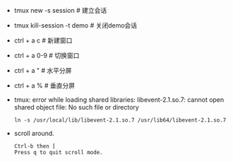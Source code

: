 - tmux new -s session # 建立会话
- tmux kill-session -t demo # 关闭demo会话
- ctrl + a c # 新建窗口
- ctrl + a 0-9 # 切换窗口
- ctrl + a " # 水平分屏
- ctrl + a % # 垂直分屏

- tmux: error while loading shared libraries: libevent-2.1.so.7: cannot open shared object file: No such file or directory

      ln -s /usr/local/lib/libevent-2.1.so.7 /usr/lib64/libevent-2.1.so.7

- scroll around.

      Ctrl-b then [
      Press q to quit scroll mode.
